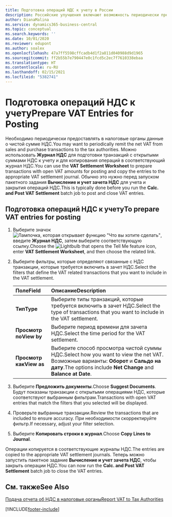 ```yaml
---
title: Подготовка операций НДС к учету в России
description: Российские улучшения включают возможность периодически предоставлять в налоговые органы данные о чистой сумме НДС покупок или продаж.
author: DianaMalina
ms.service: dynamics365-business-central
ms.topic: conceptual
ms.search.keywords: ''
ms.date: 10/01/2020
ms.reviewer: edupont
ms.author: soalex
ms.openlocfilehash: 47a7ff5598cffcadb4d1f2a811d040988d9d1965
ms.sourcegitcommit: ff2b55b7e790447e0c1fcd5c2ec7f7610338ebaa
ms.translationtype: HT
ms.contentlocale: ru-RU
ms.lasthandoff: 02/15/2021
ms.locfileid: "5382741"
---
```

# <a name="prepare-vat-entries-for-posting"></a><span data-ttu-id="aaf90-103">Подготовка операций НДС к учету</span><span class="sxs-lookup"><span data-stu-id="aaf90-103">Prepare VAT Entries for Posting</span></span>

<span data-ttu-id="aaf90-104">Необходимо периодически предоставлять в налоговые органы данные о чистой сумме НДС.</span><span class="sxs-lookup"><span data-stu-id="aaf90-104">You may want to periodically remit the net VAT from sales and purchase transactions to the tax authorities.</span></span> <span data-ttu-id="aaf90-105">Можно использовать **Журнал НДС** для подготовки транзакций с открытыми суммами НДС к учету и для копирования операций в соответствующий журнал НДС.</span><span class="sxs-lookup"><span data-stu-id="aaf90-105">You can use the **VAT Settlement Worksheet** to prepare transactions with open VAT amounts for posting and copy the entries to the appropriate VAT settlement journal.</span></span> <span data-ttu-id="aaf90-106">Обычно это нужно перед запуском пакетного задания **Вычисление и учет зачета НДС** для учета и закрытия операций НДС.</span><span class="sxs-lookup"><span data-stu-id="aaf90-106">This is typically done before you run the **Calc. and Post VAT Settlement** batch job to post and close VAT entries.</span></span>

## <a name="to-prepare-vat-entries-for-posting"></a><span data-ttu-id="aaf90-107">Подготовка операций НДС к учету</span><span class="sxs-lookup"><span data-stu-id="aaf90-107">To prepare VAT entries for posting</span></span>

1. <span data-ttu-id="aaf90-108">Выберите значок ![Лампочка, которая открывает функцию "Что вы хотите сделать"](../../media/ui-search/search_small.png "Что вы хотите сделать"), введите **Журнал НДС**, затем выберите соответствующую ссылку.</span><span class="sxs-lookup"><span data-stu-id="aaf90-108">Choose the ![Lightbulb that opens the Tell Me feature](../../media/ui-search/search_small.png "Tell me what you want to do") icon, enter **VAT Settlement Worksheet**, and then choose the related link.</span></span>

2. <span data-ttu-id="aaf90-109">Выберите фильтры, которые определяют связанные с НДС транзакции, которые требуется включить в зачет НДС.</span><span class="sxs-lookup"><span data-stu-id="aaf90-109">Select the filters that define the VAT related transactions that you want to include in the VAT settlement.</span></span>

   | <span data-ttu-id="aaf90-110">Поле</span><span class="sxs-lookup"><span data-stu-id="aaf90-110">Field</span></span>       | <span data-ttu-id="aaf90-111">Описание</span><span class="sxs-lookup"><span data-stu-id="aaf90-111">Description</span></span>                                                  |
   | :---------- | :----------------------------------------------------------- |
   | <span data-ttu-id="aaf90-112">**Тип**</span><span class="sxs-lookup"><span data-stu-id="aaf90-112">**Type**</span></span>    | <span data-ttu-id="aaf90-113">Выберите типы транзакций, которые требуется включить в зачет НДС.</span><span class="sxs-lookup"><span data-stu-id="aaf90-113">Select the type of transactions that you want to include in the VAT settlement.</span></span> |
   | <span data-ttu-id="aaf90-114">**Просмотр по**</span><span class="sxs-lookup"><span data-stu-id="aaf90-114">**View by**</span></span> | <span data-ttu-id="aaf90-115">Выберите период времени для зачета НДС.</span><span class="sxs-lookup"><span data-stu-id="aaf90-115">Select the time period for the VAT settlement.</span></span>               |
   | <span data-ttu-id="aaf90-116">**Просмотр как**</span><span class="sxs-lookup"><span data-stu-id="aaf90-116">**View as**</span></span> | <span data-ttu-id="aaf90-117">Выберите способ просмотра чистой суммы НДС.</span><span class="sxs-lookup"><span data-stu-id="aaf90-117">Select how you want to view the net VAT.</span></span> <span data-ttu-id="aaf90-118">Возможные варианты: **Оборот** и **Сальдо на дату**.</span><span class="sxs-lookup"><span data-stu-id="aaf90-118">The options include **Net Change** and **Balance at Date**.</span></span> |

3. <span data-ttu-id="aaf90-119">Выберите **Предложить документы**.</span><span class="sxs-lookup"><span data-stu-id="aaf90-119">Choose **Suggest Documents**.</span></span> <span data-ttu-id="aaf90-120">Будут показаны транзакции с открытыми операциями НДС, которые соответствуют выбранным фильтрам.</span><span class="sxs-lookup"><span data-stu-id="aaf90-120">Transactions with open VAT entries that match the filters that you selected will be displayed.</span></span>

4. <span data-ttu-id="aaf90-121">Проверьте выбранные транзакции.</span><span class="sxs-lookup"><span data-stu-id="aaf90-121">Review the transactions that are included to ensure accuracy.</span></span> <span data-ttu-id="aaf90-122">При необходимости скорректируйте фильтр.</span><span class="sxs-lookup"><span data-stu-id="aaf90-122">If necessary, adjust your filter selection.</span></span>

5. <span data-ttu-id="aaf90-123">Выберите **Копировать строки в журнал**.</span><span class="sxs-lookup"><span data-stu-id="aaf90-123">Choose **Copy Lines to Journal**.</span></span>

<span data-ttu-id="aaf90-124">Операции копируется в соответствующие журналы НДС.</span><span class="sxs-lookup"><span data-stu-id="aaf90-124">The entries are copied to the appropriate VAT settlement journals.</span></span> <span data-ttu-id="aaf90-125">Теперь можно запустить пакетное задание **Вычисление и учет зачета НДС**, чтобы закрыть операции НДС.</span><span class="sxs-lookup"><span data-stu-id="aaf90-125">You can now run the **Calc. and Post VAT Settlement** batch job to close the VAT entries.</span></span>

## <a name="see-also"></a><span data-ttu-id="aaf90-126">См. также</span><span class="sxs-lookup"><span data-stu-id="aaf90-126">See Also</span></span>

[<span data-ttu-id="aaf90-127">Подача отчета об НДС в налоговые органы</span><span class="sxs-lookup"><span data-stu-id="aaf90-127">Report VAT to Tax Authorities</span></span>](../../finance-how-report-vat.md)  


[!INCLUDE[footer-include](../../includes/footer-banner.md)]